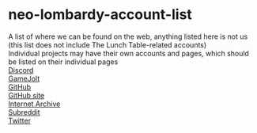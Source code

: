 # neo-lombardy-account-list
A list of where we can be found on the web, anything listed here is not us (this list does not include The Lunch Table-related accounts)<br/>
Individual projects may have their own accounts and pages, which should be listed on their individual pages<br/>
[Discord](https://discord.gg/GkpGbDx)<br/>
[GameJolt](https://gamejolt.com/@Neo-Lombardy)<br/>
[GitHub](https://github.com/NeoLombardy)<br/>
[GitHub site](https://neolombardy.github.io)<br/>
[Internet Archive](https://archive.org/details/@neo-lombardy)<br/>
[Subreddit](https://www.reddit.com/r/neolombardy/)<br/>
[Twitter](https://twitter.com/neolombardy)
